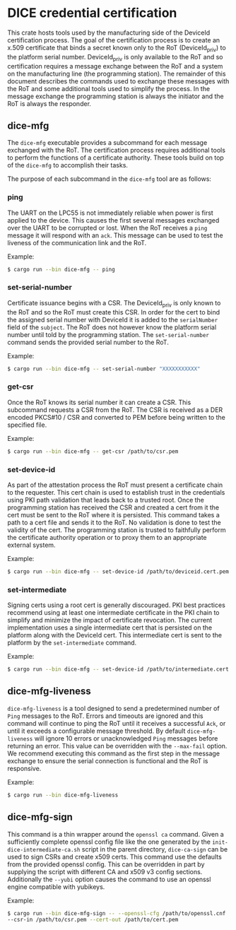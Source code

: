 # DICE credential certification

This crate hosts tools used by the manufacturing side of the DeviceId certification process.
The goal of the certification process is to create an x.509 certificate that binds a secret known only to the RoT (DeviceId<sub>priv</sub>) to the platform serial number.
DeviceId<sub>priv</sub> is only available to the RoT and so certification requires a message exchange between the RoT and a system on the manufacturing line (the programming station).
The remainder of this document describes the commands used to exchange these messages with the RoT and some additional tools used to simplify the process.
In the message exchange the programming station is always the initiator and the RoT is always the responder.

## dice-mfg
The `dice-mfg` executable provides a subcommand for each message exchanged with the RoT.
The certification process requires additional tools to perform the functions of a certificate authority.
These tools build on top of the `dice-mfg` to accomplish their tasks.

The purpose of each subcommand in the `dice-mfg` tool are as follows:

### ping
The UART on the LPC55 is not immediately reliable when power is first applied to the device.
This causes the first several messages exchanged over the UART to be corrupted or lost.
When the RoT receives a `ping` message it will respond with an `ack`.
This message can be used to test the liveness of the communication link and the RoT.

Example:
```sh
$ cargo run --bin dice-mfg -- ping
```

### set-serial-number
Certificate issuance begins with a CSR.
The DeviceId<sub>priv</sub> is only known to the RoT and so the RoT must create this CSR.
In order for the cert to bind the assigned serial number with DeviceId<priv> it is added to the `serialNumber` field of the `subject`.
The RoT does not however know the platform serial number until told by the programming station.
The `set-serial-number` command sends the provided serial number to the RoT.

Example:
```sh
$ cargo run --bin dice-mfg -- set-serial-number "XXXXXXXXXXX"
```

### get-csr
Once the RoT knows its serial number it can create a CSR.
This subcommand requests a CSR from the RoT.
The CSR is received as a DER encoded PKCS#10 / CSR and converted to PEM before being written to the specified file.

Example:
```sh
$ cargo run --bin dice-mfg -- get-csr /path/to/csr.pem
```

### set-device-id
As part of the attestation process the RoT must present a certificate chain to the requester.
This cert chain is used to establish trust in the credentials using PKI path validation that leads back to a trusted root.
Once the programming station has received the CSR and created a cert from it the cert must be sent to the RoT where it is persisted.
This command takes a path to a cert file and sends it to the RoT.
No validation is done to test the validity of the cert.
The programming station is trusted to faithfully perform the certificate authority operation or to proxy them to an appropriate external system.

Example:
```sh
$ cargo run --bin dice-mfg -- set-device-id /path/to/deviceid.cert.pem
```

### set-intermediate
Signing certs using a root cert is generally discouraged.
PKI best practices recommend using at least one intermediate certificate in the PKI chain to simplify and minimize the impact of certificate revocation.
The current implementation uses a single intermediate cert that is persisted on the platform along with the DeviceId cert.
This intermediate cert is sent to the platform by the `set-intermediate` command.

Example:
```sh
$ cargo run --bin dice-mfg -- set-device-id /path/to/intermediate.cert.pem
```

## dice-mfg-liveness
`dice-mfg-liveness` is a tool designed to send a predetermined number of `Ping` messages to the RoT.
Errors and timeouts are ignored and this command will continue to ping the RoT until it receives a successful `Ack`, or until it exceeds a configurable message threshold.
By default `dice-mfg-liveness` will ignore 10 errors or unacknowledged `Ping` messages before returning an error.
This value can be overridden with the `--max-fail` option.
We recommend executing this command as the first step in the message exchange to ensure the serial connection is functional and the RoT is responsive.

Example:
```sh
$ cargo run --bin dice-mfg-liveness
```

## dice-mfg-sign
This command is a thin wrapper around the `openssl ca` command.
Given a sufficiently complete openssl config file like the one generated by the `init-dice-intermediate-ca.sh` script in the parent directory, `dice-ca-sign` can be used to sign CSRs and create x509 certs.
This command use the defaults from the provided openssl config.
This can be overridden in part by supplying the script with different CA and x509 v3 config sections.
Additionally the `--yubi` option causes the command to use an openssl engine compatible with yubikeys.

Example:
```sh
$ cargo run --bin dice-mfg-sign -- --openssl-cfg /path/to/openssl.cnf
--csr-in /path/to/csr.pem --cert-out /path/to/cert.pem
```
